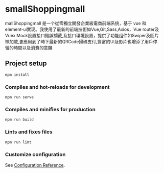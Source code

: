 # smallShoppingmall

mallShoppingmall 是一个從零獨立開發企業級電商前端系统，基于 vue 和 element-ui實现。我使用了最新的前端技術如Vue,Git,Sass,Axios，Vue router及Vuex
Mock設置接口錯誤攔截,及接口環境設置，提供了功能组件如Swiper及圖片懶加載,更應用到了時下最新的QRCode掃碼支付,豐富的UI及影片也增添了用戶停留的時間以及消費的意願


## Project setup
```
npm install
```

### Compiles and hot-reloads for development
```
npm run serve
```

### Compiles and minifies for production
```
npm run build
```

### Lints and fixes files
```
npm run lint
```

### Customize configuration
See [Configuration Reference](https://cli.vuejs.org/config/).
